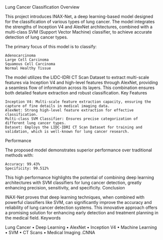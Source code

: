 Lung Cancer Classification
Overview

This project introduces INAX-Net, a deep learning-based model designed for the classification of various types of lung cancer. The model integrates the strengths of Inception V4 and AlexNet architectures, combined with a multi-class SVM (Support Vector Machine) classifier, to achieve accurate detection of lung cancer types.

The primary focus of this model is to classify:

    Adenocarcinoma
    Large Cell Carcinoma
    Squamous Cell Carcinoma
    Normal Healthy Tissue

The model utilizes the LIDC-IDRI CT Scan Dataset to extract multi-scale features via Inception V4 and high-level features through AlexNet, providing a seamless flow of information across its layers. This combination ensures both detailed feature extraction and robust classification.
Key Features

    Inception V4: Multi-scale feature extraction capacity, ensuring the capture of fine details in medical imaging data.
    AlexNet: Strong high-level feature extraction for effective classification.
    Multi-class SVM Classifier: Ensures precise categorization of different lung cancer types.
    Dataset: Employs the LIDC-IDRI CT Scan Dataset for training and validation, which is well-known for lung cancer research.

Performance

The proposed model demonstrates superior performance over traditional methods with:

    Accuracy: 99.43%
    Specificity: 99.512%

This high performance highlights the potential of combining deep learning architectures with SVM classifiers for lung cancer detection, greatly enhancing precision, sensitivity, and specificity.
Conclusion

INAX-Net proves that deep learning techniques, when combined with powerful classifiers like SVM, can significantly improve the accuracy and reliability of lung cancer detection systems. This innovative approach offers a promising solution for enhancing early detection and treatment planning in the medical field.
Keywords

Lung Cancer • Deep Learning • AlexNet • Inception V4 • Machine Learning • SVM • CT Scans • Medical Imaging .CNNA
